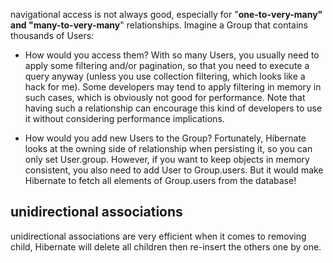 
navigational access is not always good, especially for 
"**one-to-very-many" and "many-to-very-many**" relationships. Imagine a Group that 
contains thousands of Users:

* How would you access them? With so many Users, you usually need to apply some filtering and/or 
pagination, so that you need to execute a query anyway (unless you use collection filtering, 
which looks like a hack for me). Some developers may tend to apply filtering in memory in such 
cases, which is obviously not good for performance. Note that having such a relationship can 
encourage this kind of developers to use it without considering performance implications.

* How would you add new Users to the Group? Fortunately, Hibernate looks at the owning side 
of relationship when persisting it, so you can only set User.group. However, if you want to 
keep objects in memory consistent, you also need to add User to Group.users. But it would 
make Hibernate to fetch all elements of Group.users from the database!


## unidirectional associations 

unidirectional associations are very efficient when it comes to removing child,
Hibernate will delete all children then re-insert the others one by one.

